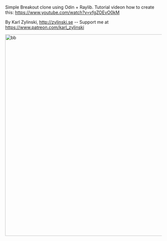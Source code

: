 Simple Breakout clone using Odin + Raylib. Tutorial videon how to create this: https://www.youtube.com/watch?v=vfgZOEvO0kM

By Karl Zylinski, http://zylinski.se -- Support me at https://www.patreon.com/karl_zylinski

<img width="649" alt="bb" src="https://github.com/karl-zylinski/breakout/assets/6352002/392086d7-2502-412f-93e9-7260722995a7">
